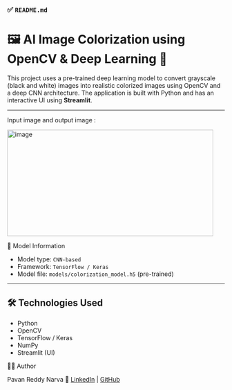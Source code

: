 

### ✅ `README.md` 

# 🖼️ AI Image Colorization using OpenCV & Deep Learning 🎨

This project uses a pre-trained deep learning model to convert grayscale (black and white) images into realistic colorized images using OpenCV and a deep CNN architecture. The application is built with Python and has an interactive UI using **Streamlit**.

---
Input image  and  output image :



<img width="477" height="246" alt="image" src="https://github.com/user-attachments/assets/20f9912c-bf10-43e3-8eda-f29202f55f52" />






 🧠 Model Information

* Model type: `CNN-based` 
* Framework: `TensorFlow / Keras`
* Model file: `models/colorization_model.h5` (pre-trained)

---

## 🛠️ Technologies Used

* Python
* OpenCV
* TensorFlow / Keras
* NumPy
* Streamlit (UI)



 👨‍💻 Author

Pavan Reddy Narva
📧 [LinkedIn](https://www.linkedin.com/in/pavan-reddy-narva-207266325/) | [GitHub](https://github.com/Pavanreddynarva)


